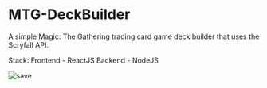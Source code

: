 # MTG-DeckBuilder
A simple Magic: The Gathering trading card game deck builder that uses the Scryfall API.

Stack:
Frontend -  ReactJS
Backend - NodeJS

![save](https://user-images.githubusercontent.com/43413002/152380336-fca70477-a47a-48a2-9818-cecf2cf6e2bd.gif)